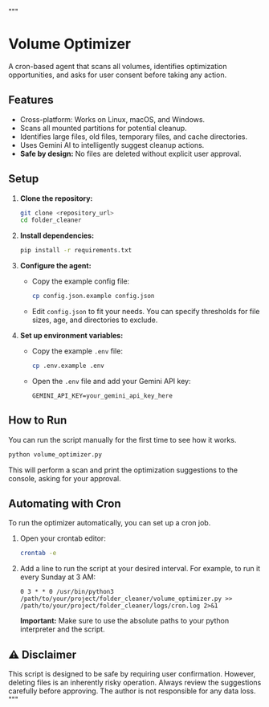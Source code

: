 """
# Volume Optimizer

A cron-based agent that scans all volumes, identifies optimization opportunities,
and asks for user consent before taking any action.

## Features

- Cross-platform: Works on Linux, macOS, and Windows.
- Scans all mounted partitions for potential cleanup.
- Identifies large files, old files, temporary files, and cache directories.
- Uses Gemini AI to intelligently suggest cleanup actions.
- **Safe by design:** No files are deleted without explicit user approval.

## Setup

1.  **Clone the repository:**
    ```bash
    git clone <repository_url>
    cd folder_cleaner
    ```

2.  **Install dependencies:**
    ```bash
    pip install -r requirements.txt
    ```

3.  **Configure the agent:**
    -   Copy the example config file:
        ```bash
        cp config.json.example config.json
        ```
    -   Edit `config.json` to fit your needs. You can specify thresholds for file sizes, age, and directories to exclude.

4.  **Set up environment variables:**
    -   Copy the example `.env` file:
        ```bash
        cp .env.example .env
        ```
    -   Open the `.env` file and add your Gemini API key:
        ```
        GEMINI_API_KEY=your_gemini_api_key_here
        ```

## How to Run

You can run the script manually for the first time to see how it works.

```bash
python volume_optimizer.py
```

This will perform a scan and print the optimization suggestions to the console, asking for your approval.

## Automating with Cron

To run the optimizer automatically, you can set up a cron job.

1.  Open your crontab editor:
    ```bash
    crontab -e
    ```

2.  Add a line to run the script at your desired interval. For example, to run it every Sunday at 3 AM:
    ```cron
    0 3 * * 0 /usr/bin/python3 /path/to/your/project/folder_cleaner/volume_optimizer.py >> /path/to/your/project/folder_cleaner/logs/cron.log 2>&1
    ```
    **Important:** Make sure to use the absolute paths to your python interpreter and the script.

## ⚠️ Disclaimer

This script is designed to be safe by requiring user confirmation. However, deleting files is an inherently risky operation. Always review the suggestions carefully before approving. The author is not responsible for any data loss.
"""